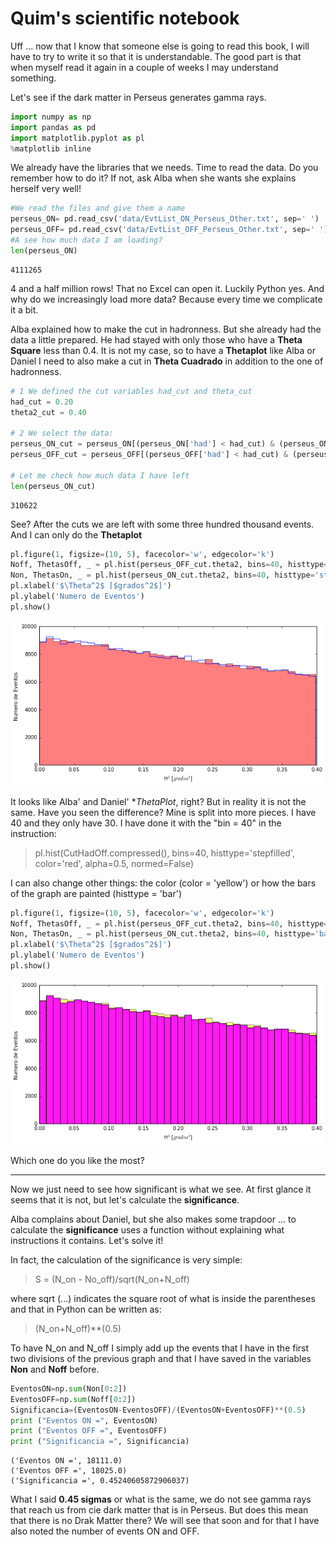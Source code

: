 # Quim's scientific notebook

Uff ... now that I know that someone else is going to read this book, I will have to try to write it so that it is understandable. The good part is that when myself read it again in a couple of weeks I may understand something.

Let's see if the dark matter in Perseus generates gamma rays.


```python
import numpy as np
import pandas as pd
import matplotlib.pyplot as pl
%matplotlib inline
```

We already have the libraries that we needs. Time to read the data. Do you remember how to do it? If not, ask Alba when she wants she explains herself very well!


```python
#We read the files and give them a name
perseus_ON= pd.read_csv('data/EvtList_ON_Perseus_Other.txt', sep=' ')
perseus_OFF= pd.read_csv('data/EvtList_OFF_Perseus_Other.txt', sep=' ')
#A see how much data I am loading?
len(perseus_ON)
```




    4111265



4 and a half million rows! That no Excel can open it. Luckily Python yes. And why do we increasingly load more data? Because every time we complicate it a bit.

Alba explained how to make the cut in hadronness. But she already had the data a little prepared. He had stayed with only those who have a **Theta Square** less than 0.4. It is not my case, so to have a **Thetaplot** like Alba or Daniel I need to also make a cut in **Theta Cuadrado** in addition to the one of hadronness.


```python
# 1 We defined the cut variables had_cut and theta_cut
had_cut = 0.20
theta2_cut = 0.40

# 2 We select the data:
perseus_ON_cut = perseus_ON[(perseus_ON['had'] < had_cut) & (perseus_ON['theta2'] < theta2_cut)]
perseus_OFF_cut = perseus_OFF[(perseus_OFF['had'] < had_cut) & (perseus_OFF['theta2'] < theta2_cut)]

# Let me check how much data I have left
len(perseus_ON_cut)
```




    310622



See? After the cuts we are left with some three hundred thousand events.
And I can only do the **Thetaplot**

```python
pl.figure(1, figsize=(10, 5), facecolor='w', edgecolor='k')
Noff, ThetasOff, _ = pl.hist(perseus_OFF_cut.theta2, bins=40, histtype='stepfilled', color='red', alpha=0.5, normed=False)
Non, ThetasOn, _ = pl.hist(perseus_ON_cut.theta2, bins=40, histtype='step', color = 'blue',alpha=0.9, normed=False)
pl.xlabel('$\Theta^2$ [$grados^2$]')
pl.ylabel('Numero de Eventos')
pl.show()
```


![png](night_3_3_files/night_3_3_7_0.png)


It looks like Alba' and Daniel' **ThetaPlot*, right? But in reality it is not the same. Have you seen the difference? Mine is split into more pieces. I have 40 and they only have 30. I have done it with the "bin = 40" in the instruction:


> pl.hist(CutHadOff.compressed(), bins=40, histtype='stepfilled', color='red', alpha=0.5, normed=False)

I can also change other things: the color (color = 'yellow') or how the bars of the graph are painted (histtype = 'bar')

```python
pl.figure(1, figsize=(10, 5), facecolor='w', edgecolor='k')
Noff, ThetasOff, _ = pl.hist(perseus_OFF_cut.theta2, bins=40, histtype='stepfilled', color='yellow', alpha=0.5, normed=False)
Non, ThetasOn, _ = pl.hist(perseus_ON_cut.theta2, bins=40, histtype='bar', color = 'magenta',alpha=0.9, normed=False)
pl.xlabel('$\Theta^2$ [$grados^2$]')
pl.ylabel('Numero de Eventos')
pl.show()
```


![png](night_3_3_files/night_3_3_9_0.png)


Which one do you like the most?

---------

Now we just need to see how significant is what we see. At first glance it seems that it is not, but let's calculate the **significance**.

Alba complains about Daniel, but she also makes some trapdoor ... to calculate the **significance** uses a function without explaining what instructions it contains. Let's solve it!

In fact, the calculation of the significance is very simple:


> S = (N_on - No_off)/sqrt(N_on+N_off)

where sqrt (...) indicates the square root of what is inside the parentheses and that in Python can be written as:
> (N_on+N_off)**(0.5)

To have N_on and N_off I simply add up the events that I have in the first two divisions of the previous graph and that I have saved in the variables **Non** and **Noff** before. 


```python
EventosON=np.sum(Non[0:2])
EventosOFF=np.sum(Noff[0:2])
Significancia=(EventosON-EventosOFF)/(EventosON+EventosOFF)**(0.5)
print ("Eventos ON =", EventosON)
print ("Eventos OFF =", EventosOFF)
print ("Significancia =", Significancia)
```

    ('Eventos ON =', 18111.0)
    ('Eventos OFF =', 18025.0)
    ('Significancia =', 0.45240605872906037)

What I said **0.45 sigmas** or what is the same, we do not see gamma rays that reach us from cie dark matter that is in Perseus. But does this mean that there is no Drak Matter there? We will see that soon and for that I have also noted the number of events ON and OFF.

